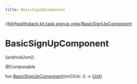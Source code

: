 ```yaml
---
title: BasicSignUpComponent
---
```

//[kit](../../index.html)/[healthstack.kit.task.signup.view](index.html)/[BasicSignUpComponent](-basic-sign-up-component.html)



# BasicSignUpComponent



[androidJvm]\




@Composable



fun [BasicSignUpComponent](-basic-sign-up-component.html)(onClick: () -&gt; [Unit](https://kotlinlang.org/api/latest/jvm/stdlib/kotlin/-unit/index.html))




